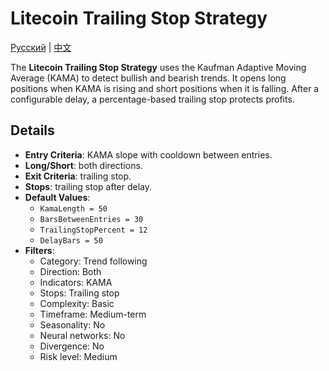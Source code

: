 # Litecoin Trailing Stop Strategy
[Русский](README_ru.md) | [中文](README_cn.md)

The **Litecoin Trailing Stop Strategy** uses the Kaufman Adaptive Moving Average (KAMA) to detect bullish and bearish trends. It opens long positions when KAMA is rising and short positions when it is falling. After a configurable delay, a percentage-based trailing stop protects profits.

## Details
- **Entry Criteria**: KAMA slope with cooldown between entries.
- **Long/Short**: both directions.
- **Exit Criteria**: trailing stop.
- **Stops**: trailing stop after delay.
- **Default Values**:
  - `KamaLength = 50`
  - `BarsBetweenEntries = 30`
  - `TrailingStopPercent = 12`
  - `DelayBars = 50`
- **Filters**:
  - Category: Trend following
  - Direction: Both
  - Indicators: KAMA
  - Stops: Trailing stop
  - Complexity: Basic
  - Timeframe: Medium-term
  - Seasonality: No
  - Neural networks: No
  - Divergence: No
  - Risk level: Medium
